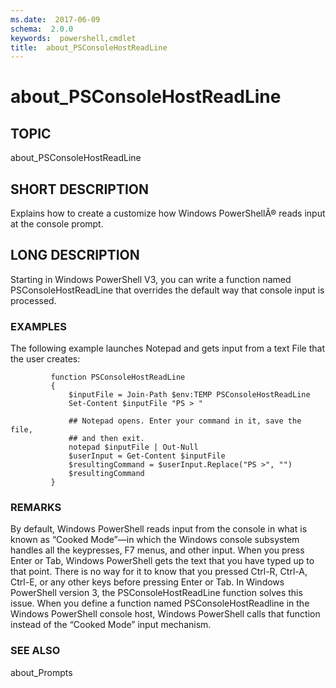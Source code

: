 ```yaml
---
ms.date:  2017-06-09
schema:  2.0.0
keywords:  powershell,cmdlet
title:  about_PSConsoleHostReadLine
---
```


# about_PSConsoleHostReadLine
## TOPIC  
 about\_PSConsoleHostReadLine  
  
## SHORT DESCRIPTION  
 Explains how to create a customize how Windows PowerShellÂ® reads input at the console prompt.  
  
## LONG DESCRIPTION  
 Starting in Windows PowerShell V3, you can write a function named PSConsoleHostReadLine that overrides the default way that console input is processed.  
  
### EXAMPLES  
 The following example launches Notepad and gets input from a text File that the user creates:  
  
```  
         function PSConsoleHostReadLine  
         {  
             $inputFile = Join-Path $env:TEMP PSConsoleHostReadLine  
             Set-Content $inputFile "PS > "  
  
             ## Notepad opens. Enter your command in it, save the file,  
             ## and then exit.  
             notepad $inputFile | Out-Null  
             $userInput = Get-Content $inputFile  
             $resultingCommand = $userInput.Replace("PS >", "")  
             $resultingCommand  
         }  
```  
  
### REMARKS  
 By default, Windows PowerShell reads input from the console in what is known as “Cooked Mode”—in which the Windows console subsystem handles all the keypresses, F7 menus, and other input. When you press Enter or Tab, Windows PowerShell gets the text that you have typed up to that point. There is no way for it to know that you pressed Ctrl\-R, Ctrl\-A, Ctrl\-E, or any other keys before pressing Enter or Tab. In Windows PowerShell version 3, the PSConsoleHostReadLine function solves this issue. When you define a function named PSConsoleHostReadline in the Windows PowerShell console host, Windows PowerShell calls that function instead of the “Cooked Mode” input mechanism.  
  
### SEE ALSO  
 about\_Prompts


